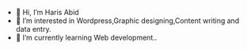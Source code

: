 - 👋 Hi, I’m Haris Abid
- 👀 I’m interested in Wordpress,Graphic designing,Content writing and data entry.
- 🌱 I’m currently learning Web development..

<!---
Haris447/Haris447 is a ✨ special ✨ repository because its `README.md` (this file) appears on your GitHub profile.
You can click the Preview link to take a look at your changes.
--->
